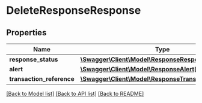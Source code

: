 # DeleteResponseResponse

## Properties
Name | Type | Description | Notes
------------ | ------------- | ------------- | -------------
**response_status** | [**\Swagger\Client\Model\ResponseResponseStatus**](ResponseResponseStatus.md) |  | 
**alert** | [**\Swagger\Client\Model\ResponseAlert[]**](ResponseAlert.md) |  | [optional] 
**transaction_reference** | [**\Swagger\Client\Model\ResponseTransactionReference**](ResponseTransactionReference.md) |  | [optional] 

[[Back to Model list]](../../README.md#documentation-for-models) [[Back to API list]](../../README.md#documentation-for-api-endpoints) [[Back to README]](../../README.md)

